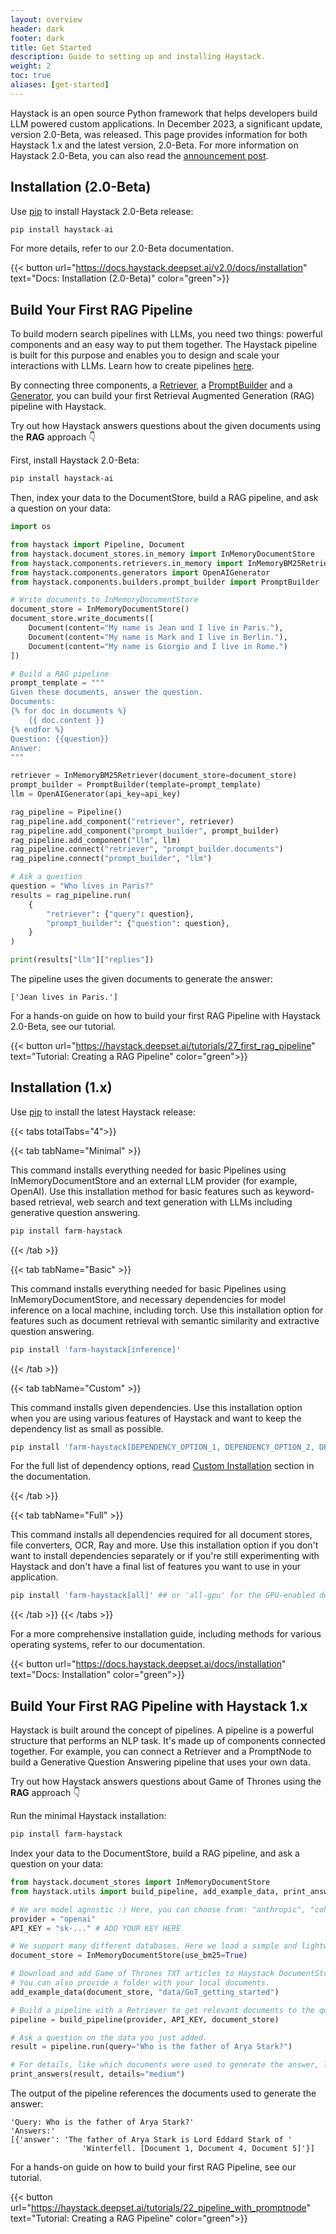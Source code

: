 ```yaml
---
layout: overview
header: dark
footer: dark
title: Get Started
description: Guide to setting up and installing Haystack. 
weight: 2
toc: true
aliases: [get-started]
---
```


<!-- ## Haystack Source Code

Haystack is an open source Python framework that helps developers build LLM empowered custom application.

You can find the source code for Haystack on GitHub. This is also the main channel for raising issues, asking questions and contributing to the project.

{{< button url="https://github.com/deepset-ai/haystack" text="View Source Code" color="green">}} -->

Haystack is an open source Python framework that helps developers build LLM powered custom applications. In December 2023, a significant update, version 2.0-Beta, was released. This page provides information for both Haystack 1.x and the latest version, 2.0-Beta. For more information on Haystack 2.0-Beta, you can also read the [announcement post](https://haystack.deepset.ai/blog/introducing-haystack-2-beta-and-advent).

## Installation (2.0-Beta) 

Use [pip](https://github.com/pypa/pip) to install Haystack 2.0-Beta release:

```python
pip install haystack-ai
```

For more details, refer to our 2.0-Beta documentation.

{{< button url="https://docs.haystack.deepset.ai/v2.0/docs/installation" text="Docs: Installation (2.0-Beta)" color="green">}}

## Build Your First RAG Pipeline

To build modern search pipelines with LLMs, you need two things: powerful components and an easy way to put them together. The Haystack pipeline is built for this purpose and enables you to design and scale your interactions with LLMs. Learn how to create pipelines [here](https://docs.haystack.deepset.ai/v2.0/docs/creating-pipelines).

By connecting three components, a [Retriever](https://docs.haystack.deepset.ai/v2.0/docs/retrievers), a [PromptBuilder](https://docs.haystack.deepset.ai/v2.0/docs/promptbuilder) and a [Generator](https://docs.haystack.deepset.ai/v2.0/docs/generators), you can build your first Retrieval Augmented Generation (RAG) pipeline with Haystack.

Try out how Haystack answers questions about the given documents using the **RAG** approach 👇

First, install Haystack 2.0-Beta:
```bash
pip install haystack-ai
```

Then, index your data to the DocumentStore, build a RAG pipeline, and ask a question on your data: 
```python
import os

from haystack import Pipeline, Document
from haystack.document_stores.in_memory import InMemoryDocumentStore
from haystack.components.retrievers.in_memory import InMemoryBM25Retriever
from haystack.components.generators import OpenAIGenerator
from haystack.components.builders.prompt_builder import PromptBuilder

# Write documents to InMemoryDocumentStore
document_store = InMemoryDocumentStore()
document_store.write_documents([
    Document(content="My name is Jean and I live in Paris."), 
    Document(content="My name is Mark and I live in Berlin."), 
    Document(content="My name is Giorgio and I live in Rome.")
])

# Build a RAG pipeline
prompt_template = """
Given these documents, answer the question.
Documents:
{% for doc in documents %}
    {{ doc.content }}
{% endfor %}
Question: {{question}}
Answer:
"""

retriever = InMemoryBM25Retriever(document_store=document_store)
prompt_builder = PromptBuilder(template=prompt_template)
llm = OpenAIGenerator(api_key=api_key)

rag_pipeline = Pipeline()
rag_pipeline.add_component("retriever", retriever)
rag_pipeline.add_component("prompt_builder", prompt_builder)
rag_pipeline.add_component("llm", llm)
rag_pipeline.connect("retriever", "prompt_builder.documents")
rag_pipeline.connect("prompt_builder", "llm")

# Ask a question
question = "Who lives in Paris?"
results = rag_pipeline.run(
    {
        "retriever": {"query": question},
        "prompt_builder": {"question": question},
    }
)

print(results["llm"]["replies"])
```
The pipeline uses the given documents to generate the answer:

```text
['Jean lives in Paris.']
```

For a hands-on guide on how to build your first RAG Pipeline with Haystack 2.0-Beta, see our tutorial.

{{< button url="https://haystack.deepset.ai/tutorials/27_first_rag_pipeline" text="Tutorial: Creating a RAG Pipeline" color="green">}}


## Installation (1.x)

Use [pip](https://github.com/pypa/pip) to install the latest Haystack release:

{{< tabs totalTabs="4">}}

{{< tab tabName="Minimal"  >}}

This command installs everything needed for basic Pipelines using InMemoryDocumentStore and an external LLM provider (for example, OpenAI). Use this installation method for basic features such as keyword-based retrieval, web search and text generation with LLMs including generative question answering.

```python
pip install farm-haystack
```

{{< /tab >}}

{{< tab tabName="Basic"  >}}

This command installs everything needed for basic Pipelines using InMemoryDocumentStore, and necessary dependencies for model inference on a local machine, including torch. Use this installation option for features such as document retrieval with semantic similarity and extractive question answering.

```python
pip install 'farm-haystack[inference]'
```

{{< /tab >}}

{{< tab tabName="Custom" >}}

This command installs given dependencies. Use this installation option when you are using various features of Haystack and want to keep the dependency list as small as possible. 

```python
pip install 'farm-haystack[DEPENDENCY_OPTION_1, DEPENDENCY_OPTION_2, DEPENDENCY_OPTION_3...]'
```

For the full list of dependency options, read [Custom Installation](https://docs.haystack.deepset.ai/docs/installation#custom-installation) section in the documentation.

{{< /tab >}}

{{< tab tabName="Full" >}}

This command installs all dependencies required for all document stores, file converters, OCR, Ray and more. Use this installation option if you don't want to install dependencies separately or if you're still experimenting with Haystack and don't have a final list of features you want to use in your application.

```python
pip install 'farm-haystack[all]' ## or 'all-gpu' for the GPU-enabled dependencies
```

{{< /tab >}}
{{< /tabs >}}

For a more comprehensive installation guide, including methods for various operating systems, refer to our documentation.

{{< button url="https://docs.haystack.deepset.ai/docs/installation" text="Docs: Installation" color="green">}}

## Build Your First RAG Pipeline with Haystack 1.x

Haystack is built around the concept of pipelines. A pipeline is a powerful structure that performs an NLP task. It's made up of components connected together.
For example, you can connect a Retriever and a PromptNode to build a Generative Question Answering pipeline that uses your own data.

Try out how Haystack answers questions about Game of Thrones using the **RAG** approach 👇

Run the minimal Haystack installation:
```bash
pip install farm-haystack
```
Index your data to the DocumentStore, build a RAG pipeline, and ask a question on your data: 
```python
from haystack.document_stores import InMemoryDocumentStore
from haystack.utils import build_pipeline, add_example_data, print_answers

# We are model agnostic :) Here, you can choose from: "anthropic", "cohere", "huggingface", and "openai".
provider = "openai"
API_KEY = "sk-..." # ADD YOUR KEY HERE

# We support many different databases. Here we load a simple and lightweight in-memory database.
document_store = InMemoryDocumentStore(use_bm25=True)

# Download and add Game of Thrones TXT articles to Haystack DocumentStore.
# You can also provide a folder with your local documents.
add_example_data(document_store, "data/GoT_getting_started")

# Build a pipeline with a Retriever to get relevant documents to the query and a PromptNode interacting with LLMs using a custom prompt.
pipeline = build_pipeline(provider, API_KEY, document_store)

# Ask a question on the data you just added.
result = pipeline.run(query="Who is the father of Arya Stark?")

# For details, like which documents were used to generate the answer, look into the <result> object
print_answers(result, details="medium")
```
The output of the pipeline references the documents used to generate the answer:

```text
'Query: Who is the father of Arya Stark?'
'Answers:'
[{'answer': 'The father of Arya Stark is Lord Eddard Stark of '
                'Winterfell. [Document 1, Document 4, Document 5]'}]
```

For a hands-on guide on how to build your first RAG Pipeline, see our tutorial.

{{< button url="https://haystack.deepset.ai/tutorials/22_pipeline_with_promptnode" text="Tutorial: Creating a RAG Pipeline" color="green">}}
